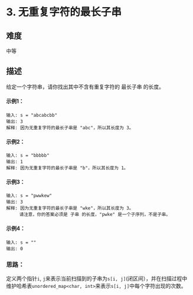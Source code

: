 # 3. 无重复字符的最长子串
## 难度
中等
## 描述
给定一个字符串，请你找出其中不含有重复字符的 最长子串 的长度。
#### 示例1：
```
输入: s = "abcabcbb"
输出: 3 
解释: 因为无重复字符的最长子串是 "abc"，所以其长度为 3。
```

#### 示例2：
```
输入: s = "bbbbb"
输出: 1
解释: 因为无重复字符的最长子串是 "b"，所以其长度为 1。
```
#### 示例3：
```
输入: s = "pwwkew"
输出: 3
解释: 因为无重复字符的最长子串是 "wke"，所以其长度为 3。
     请注意，你的答案必须是 子串 的长度，"pwke" 是一个子序列，不是子串。
```
#### 示例4：
```
输入: s = ""
输出: 0
```
### 思路：
定义两个指针`i`, `j`来表示当前扫描到的子串为`s[i, j]`(闭区间），并在扫描过程中维护哈希表`unordered_map<char, int>`来表示`s[i, j]`中每个字符出现的次数。
